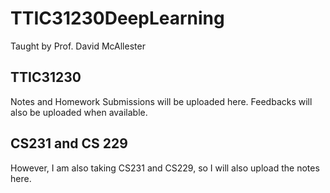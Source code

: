 # TTIC31230DeepLearning
Taught by Prof. David McAllester
## TTIC31230
Notes and Homework Submissions will be uploaded here. Feedbacks will also be uploaded when available.
## CS231 and CS 229
However, I am also taking CS231 and CS229, so I will also upload the notes here.

